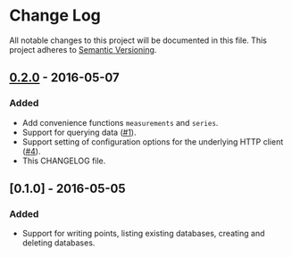 # Change Log

All notable changes to this project will be documented in this file.
This project adheres to [Semantic Versioning][semver].

## [0.2.0] - 2016-05-07
### Added
- Add convenience functions `measurements` and `series`.
- Support for querying data ([#1][issue-1]).
- Support setting of configuration options for the underlying HTTP
  client ([#4][issue-4]).
- This CHANGELOG file.

## [0.1.0] - 2016-05-05
### Added
- Support for writing points, listing existing databases, creating and
  deleting databases.

[semver]: http://semver.org/

[Unreleased]: https://github.com/mnuessler/influxdb-clojure/compare/v0.2.0...HEAD
[0.2.0]: https://github.com/mnuessler/influxdb-clojure/compare/v0.1.0...v0.2.0

[issue-1]: https://github.com/mnuessler/influxdb-clojure/issues/1
[issue-4]: https://github.com/mnuessler/influxdb-clojure/issues/4
